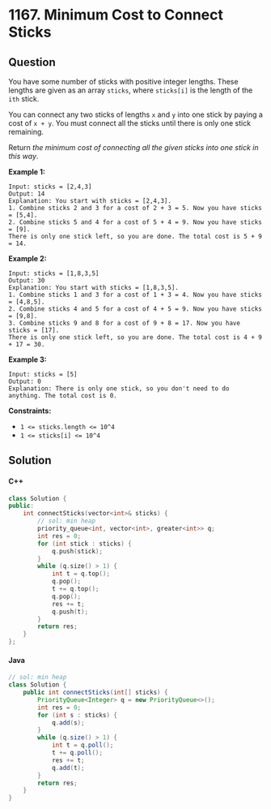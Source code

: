 # 1167. Minimum Cost to Connect Sticks

## Question

You have some number of sticks with positive integer lengths. These lengths are given as an array `sticks`, where `sticks[i]` is the length of the `ith` stick.

You can connect any two sticks of lengths `x` and `y` into one stick by paying a cost of `x + y`. You must connect all the sticks until there is only one stick remaining.

Return _the minimum cost of connecting all the given sticks into one stick in this way_.

**Example 1:**

```
Input: sticks = [2,4,3]
Output: 14
Explanation: You start with sticks = [2,4,3].
1. Combine sticks 2 and 3 for a cost of 2 + 3 = 5. Now you have sticks = [5,4].
2. Combine sticks 5 and 4 for a cost of 5 + 4 = 9. Now you have sticks = [9].
There is only one stick left, so you are done. The total cost is 5 + 9 = 14.
```

**Example 2:**

```
Input: sticks = [1,8,3,5]
Output: 30
Explanation: You start with sticks = [1,8,3,5].
1. Combine sticks 1 and 3 for a cost of 1 + 3 = 4. Now you have sticks = [4,8,5].
2. Combine sticks 4 and 5 for a cost of 4 + 5 = 9. Now you have sticks = [9,8].
3. Combine sticks 9 and 8 for a cost of 9 + 8 = 17. Now you have sticks = [17].
There is only one stick left, so you are done. The total cost is 4 + 9 + 17 = 30.
```

**Example 3:**

```
Input: sticks = [5]
Output: 0
Explanation: There is only one stick, so you don't need to do anything. The total cost is 0.
```

**Constraints:**

* `1 <= sticks.length <= 10^4`
* `1 <= sticks[i] <= 10^4`

## Solution

#### C++

```cpp
class Solution {
public:
    int connectSticks(vector<int>& sticks) {
        // sol: min heap
        priority_queue<int, vector<int>, greater<int>> q;
        int res = 0;
        for (int stick : sticks) {
            q.push(stick);
        }
        while (q.size() > 1) {
            int t = q.top();
            q.pop();
            t += q.top();
            q.pop();
            res += t;
            q.push(t);
        }
        return res;
    }
};
```

#### Java

```java
// sol: min heap
class Solution {
    public int connectSticks(int[] sticks) {
        PriorityQueue<Integer> q = new PriorityQueue<>();
        int res = 0;
        for (int s : sticks) {
            q.add(s);
        }
        while (q.size() > 1) {
            int t = q.poll();
            t += q.poll();
            res += t;
            q.add(t);
        }
        return res;
    }
}
```
